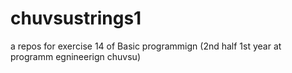 # chuvsustrings1
a repos for exercise 14 of Basic programmign (2nd half 1st year at programm egnineerign chuvsu)
